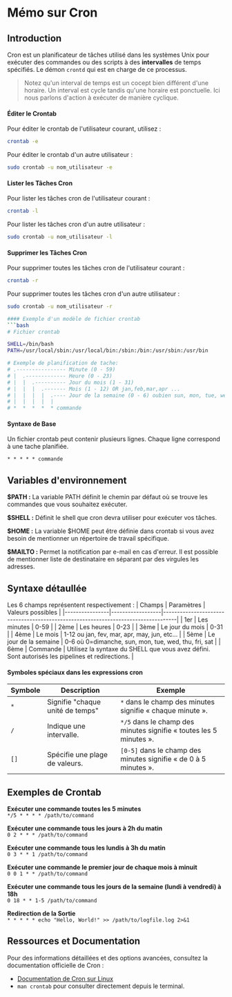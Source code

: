 # Mémo sur Cron

## Introduction
Cron est un planificateur de tâches utilisé dans les systèmes Unix pour exécuter des commandes ou des scripts à des **intervalles** de temps spécifiés. Le démon `crontd` qui est en charge de ce processus.

> Notez qu'un interval de temps est un cocept bien différent d'une horaire. Un interval est cycle tandis qu'une horaire est ponctuelle. Ici nous parlons d'action à exécuter de manière cyclique.

#### Éditer le Crontab
Pour éditer le crontab de l'utilisateur courant, utilisez :

```sh
crontab -e
```

Pour éditer le crontab d'un autre utilisateur :

```sh
sudo crontab -u nom_utilisateur -e
```

#### Lister les Tâches Cron
Pour lister les tâches cron de l'utilisateur courant :

```sh
crontab -l
```

Pour lister les tâches cron d'un autre utilisateur :

```sh
sudo crontab -u nom_utilisateur -l
```

#### Supprimer les Tâches Cron
Pour supprimer toutes les tâches cron de l'utilisateur courant :

```sh
crontab -r
```

Pour supprimer toutes les tâches cron d'un autre utilisateur :

```sh
sudo crontab -u nom_utilisateur -r

#### Exemple d'un modèle de fichier crontab
```bash
# Fichier crontab

SHELL=/bin/bash
PATH=/usr/local/sbin:/usr/local/bin:/sbin:/bin:/usr/sbin:/usr/bin

# Exemple de planification de tache:
# .---------------- Minute (0 - 59)
# |  .------------- Heure (0 - 23)
# |  |  .---------- Jour du mois (1 - 31)
# |  |  |  .------- Mois (1 - 12) OR jan,feb,mar,apr ...
# |  |  |  |  .---- Jour de la semaine (0 - 6) oubien sun, mon, tue, wed ... 
# |  |  |  |  |
# *  *  *  *  * commande
```
#### Syntaxe de Base
Un fichier crontab peut contenir plusieurs lignes. Chaque ligne correspond à une tache planifiée.

```
* * * * * commande
```

## Variables d'environnement
**$PATH :** La variable PATH définit le chemin par défaut où se trouve les commandes que vous souhaitez exécuter.

**$SHELL :** Définit le shell que cron devra utiliser pour exécuter vos tâches.

**$HOME :** La variable $HOME peut être définie dans crontab si vous avez besoin de mentionner un répertoire de travail spécifique.  

**$MAILTO :** Permet la notification par e-mail en cas d'erreur. Il est possible de mentionner liste de destinataire en séparant par des virgules les adresses.

## Syntaxe détaullée

Les 6 champs représentent respectivement :
| Champs   | Paramètres       | Valeurs possibles                                                                 |
|----------------|------------------|-----------------------------------------------------------------------------------|
| 1er      | Les minutes      | 0-59                                                                              |
| 2ème    | Les heures       | 0-23                                                                              |
| 3ème    | Le jour du mois  | 0-31                                                                              |
| 4ème    | Le mois          | 1-12 ou jan, fev, mar, apr, may, jun, etc...                                       |
| 5ème    | Le jour de la semaine | 0-6 où 0=dimanche, sun, mon, tue, wed, thu, fri, sat                              |
| 6ème    | Commande         | Utilisez la syntaxe du SHELL que vous avez défini. Sont autorisés les pipelines et redirections. |


#### Symboles spéciaux dans les expressions cron
| Symbole  | Description                                                                 | Exemple                                                                 |
|----------|-----------------------------------------------------------------------------|-------------------------------------------------------------------------|
| `*`      | Signifie "chaque unité de temps"             | `*` dans le champ des minutes signifie « chaque minute ».               |
| `/`      | Indique une intervalle.                                     | `*/5` dans le champ des minutes signifie « toutes les 5 minutes ».       |
| `[]`     | Spécifie une plage de valeurs.                               | `[0-5]` dans le champ des minutes signifie « de 0 à 5 minutes ».          |

## Exemples de Crontab
**Exécuter une commande toutes les 5 minutes**  
`*/5 * * * * /path/to/command`

**Exécuter une commande tous les jours à 2h du matin**  
`0 2 * * * /path/to/command`

**Exécuter une commande tous les lundis à 3h du matin**  
`0 3 * * 1 /path/to/command`

**Exécuter une commande le premier jour de chaque mois à minuit**  
`0 0 1 * * /path/to/command`

**Exécuter une commande tous les jours de la semaine (lundi à vendredi) à 18h**  
`0 18 * * 1-5 /path/to/command`

**Redirection de la Sortie**  
`* * * * * echo "Hello, World!" >> /path/to/logfile.log 2>&1`


## Ressources et Documentation
Pour des informations détaillées et des options avancées, consultez la documentation officielle de Cron :

- [Documentation de Cron sur Linux](https://man7.org/linux/man-pages/man5/crontab.5.html)
- `man crontab` pour consulter directement depuis le terminal.
